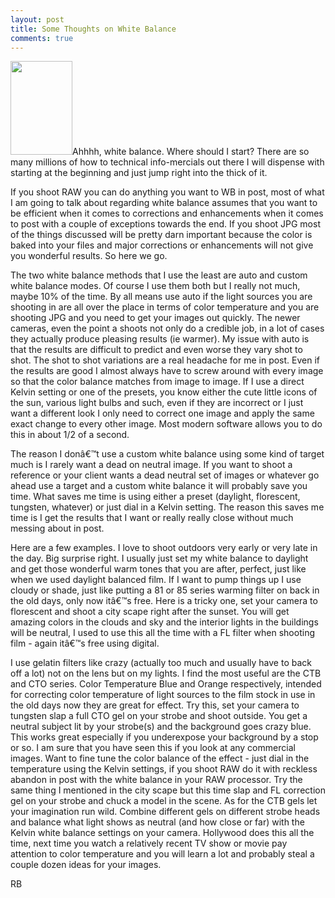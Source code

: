```yaml
---
layout: post
title: Some Thoughts on White Balance
comments: true
---
```

<a rel="lightbox" href="http://photo.rwboyer.com/wp-content/uploads/2008/09/glmedia-436.jpg"><img class="alignleft size-thumbnail wp-image-234" title="glmedia-436" src="http://photo.rwboyer.com/wp-content/uploads/2008/09/glmedia-436.jpg" alt="" width="99" height="150" /></a>Ahhhh, white balance. Where should I start? There are so many millions of how to technical info-mercials out there I will dispense with starting at the beginning and just jump right into the thick of it.

If you shoot RAW you can do anything you want to WB in post, most of what I am going to talk about regarding white balance assumes that you want to be efficient when it comes to corrections and enhancements when it comes to post with a couple of exceptions towards the end. If you shoot JPG most of the things discussed will be pretty darn important because the color is baked into your files and major corrections or enhancements will  not give you wonderful results. So here we go.
<!--more-->

The two white balance methods that I use the least are auto and custom white balance modes. Of course I use them both but I really not much, maybe 10% of the time. By all means use auto if the light sources you are shooting in are all over the place in terms of color temperature and you are shooting JPG and you need to get your images out quickly. The newer cameras, even the point a shoots not only do a credible job, in a lot of cases they actually produce pleasing results (ie warmer). My issue with auto is that the results are difficult to predict and even worse they vary shot to shot. The shot to shot variations are a real headache for me in post. Even if the results are good I almost always have to screw around with every image so that the color balance matches from image to image. If I use a direct Kelvin setting or one of the presets, you know either the cute little icons of the sun, various light bulbs and such, even if they are incorrect or I just want a different look I only need to correct one image and apply the same exact change to every other image. Most modern software allows you to do this in about 1/2 of a second.

The reason I donâ€™t use a custom white balance using some kind of target much is I rarely want a dead on neutral image. If you want to shoot a reference or your client wants a dead neutral set of images or whatever go ahead use a target and a custom white balance it will probably save you time. What saves me time is using either a preset (daylight, florescent, tungsten, whatever) or just dial in a Kelvin setting. The reason this saves me time is I get the results that I want or really really close without much messing about in post.

Here are a few examples. I love to shoot outdoors very early or very late in the day. Big surprise right. I usually just set my white balance to daylight and get those wonderful warm tones that you are after, perfect, just like when we used daylight balanced film. If I want to pump things up I use cloudy or shade, just like putting a 81 or 85 series warming filter on back in the old days, only now itâ€™s free.  Here is a tricky one, set your camera to florescent and shoot a city scape right after the sunset. You will get amazing colors in the clouds and sky and the interior lights in the buildings will be neutral, I used to use this all the time with a FL filter when shooting film - again itâ€™s free using digital.

I use gelatin filters like crazy (actually too much and usually have to back off a lot) not on the lens but on my lights. I find the most useful are the CTB and CTO series. Color Temperature Blue and Orange respectively, intended for correcting color temperature of light sources to the film stock in use in the old days now they are great for effect. Try this, set your camera to tungsten slap a full CTO gel on your strobe and shoot outside. You get a neutral subject lit by your strobe(s) and the background goes crazy blue. This works great especially if you underexpose your background by a stop or so. I am sure that you have seen this if you look at any commercial images. Want to fine tune the color balance of the effect - just dial in the temperature using the Kelvin settings, if you shoot RAW do it with reckless  abandon in post with the white balance in your RAW processor. Try the same thing I mentioned in the city scape but this time slap and FL correction gel on your strobe and chuck a model in the scene. As for the CTB gels let your imagination run wild. Combine different gels on different strobe heads and balance what light shows as neutral (and how close or far) with the Kelvin white balance settings on your camera. Hollywood does this all the time, next time you watch a relatively recent TV show or movie pay attention to color temperature and you will learn a lot and probably steal a couple dozen ideas for your images.

RB